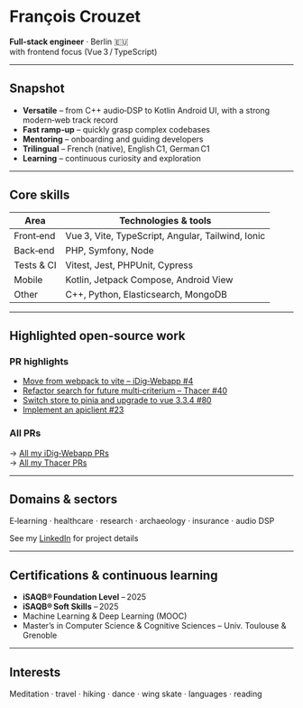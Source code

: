 # François Crouzet

**Full‑stack engineer** · Berlin 🇪🇺   
with frontend focus (Vue 3 / TypeScript)

---

## Snapshot
- **Versatile** – from C++ audio‑DSP to Kotlin Android UI, with a strong modern‑web track record  
- **Fast ramp‑up** – quickly grasp complex codebases  
- **Mentoring** – onboarding and guiding developers  
- **Trilingual** – French (native), English C1, German C1
- **Learning** – continuous curiosity and exploration


---

## Core skills
| Area        | Technologies & tools                               |
|-------------|----------------------------------------------------|
| Front‑end   | Vue 3, Vite, TypeScript, Angular, Tailwind, Ionic |
| Back‑end    | PHP, Symfony, Node                                       |
| Tests & CI  | Vitest, Jest, PHPUnit, Cypress     |
| Mobile      | Kotlin, Jetpack Compose, Android View              |
| Other       | C++, Python, Elasticsearch, MongoDB                |

---

## Highlighted open‑source work

### PR highlights  
- [Move from webpack to vite – iDig‑Webapp #4](https://github.com/esag-swiss/iDig-Webapp/pull/4)  
- [Refactor search for future multi‑criterium – Thacer #40](https://github.com/archaiodata/thacer/pull/40)  
- [Switch store to pinia and upgrade to vue 3.3.4 #80](https://github.com/esag-swiss/iDig-Webapp/pull/80)  
- [Implement an apiclient #23](https://github.com/esag-swiss/iDig-Webapp/pull/23)  

### All PRs
→ [All my iDig‑Webapp PRs](https://github.com/esag-swiss/iDig-Webapp/pulls?q=is%3Apr+author%3Afrancoiscrouzet+sort%3Acreated-asc)  
→ [All my Thacer PRs](https://github.com/archaiodata/thacer/pulls?q=is%3Apr+author%3Afrancoiscrouzet+sort%3Acreated-asc)

---

## Domains & sectors
E‑learning · healthcare · research · archaeology · insurance · audio DSP

See my [LinkedIn](https://www.linkedin.com/in/francoiscrouzet) for project details

---

## Certifications & continuous learning
- **iSAQB® Foundation Level** – 2025
- **iSAQB® Soft Skills** – 2025  
- Machine Learning & Deep Learning (MOOC)  
- Master’s in Computer Science & Cognitive Sciences – Univ. Toulouse & Grenoble

---

## Interests
Meditation · travel · hiking · dance · wing skate · languages · reading
